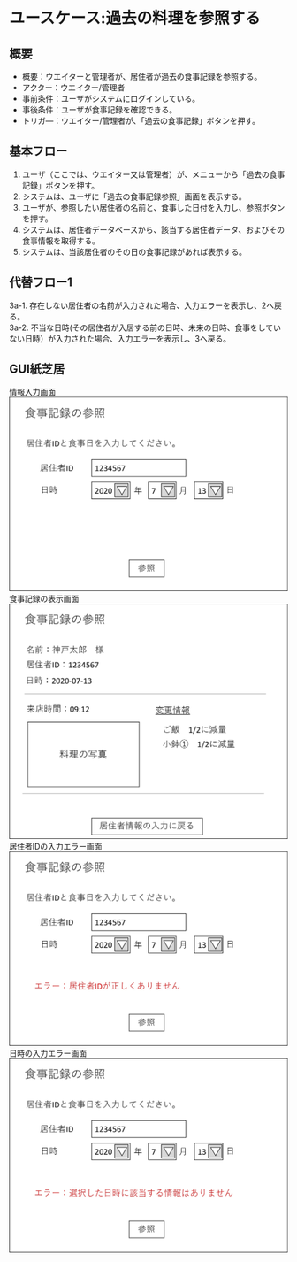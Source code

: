 # ユースケース:過去の料理を参照する

## 概要
- 概要：ウエイターと管理者が、居住者が過去の食事記録を参照する。
- アクター：ウエイター/管理者
- 事前条件：ユーザがシステムにログインしている。
- 事後条件：ユーザが食事記録を確認できる。
- トリガ―：ウエイター/管理者が、「過去の食事記録」ボタンを押す。

## 基本フロー
1. ユーザ（ここでは、ウエイター又は管理者）が、メニューから「過去の食事記録」ボタンを押す。 
2. システムは、ユーザに「過去の食事記録参照」画面を表示する。  
3. ユーザが、参照したい居住者の名前と、食事した日付を入力し、参照ボタンを押す。  
4. システムは、居住者データベースから、該当する居住者データ、およびその食事情報を取得する。  
5. システムは、当該居住者のその日の食事記録があれば表示する。  

## 代替フロー1
3a-1. 存在しない居住者の名前が入力された場合、入力エラーを表示し、2へ戻る。  
3a-2. 不当な日時(その居住者が入居する前の日時、未来の日時、食事をしていない日時）が入力された場合、入力エラーを表示し、3へ戻る。  

## GUI紙芝居
情報入力画面  
![画像](image/pastinfo_1.jpg)  
食事記録の表示画面  
![画像](image/pastinfo_2.jpg)  
居住者IDの入力エラー画面  
![画像](image/pastinfo_3.jpg)  
日時の入力エラー画面  
![画像](image/pastinfo_4.jpg)
